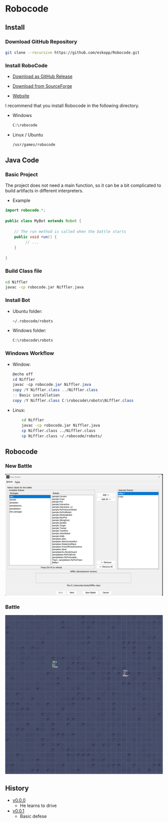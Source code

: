 # Robocode

## Install 
### Download GitHub Repository

```bash
git clone --recursive https://github.com/eskopp/Robocode.git
```

### Install RoboCode
- [Download as GitHub Release](https://github.com/robo-code/robocode/releases)

- [Download from SourceForge](https://robocode.sourceforge.io/download)

- [Website](https://robocode.sourceforge.io/)

I recommend that you install Robocode in the following directory.

- Windows
    ```cmd
    C:\robocode
    ```
- Linux / Ubuntu
    ```bash
    /usr/games/robocode
    ```


## Java Code
### Basic Project
The project does not need a main function, so it can be a bit complicated to build artifacts in different interpreters.

- Example
```java
import robocode.*;

public class MyBot extends Robot {

    // The run method is called when the battle starts
    public void run() {
         // ...
    }

}
```
### Build Class file
```bash
cd Niffler 
javac -cp robocode.jar Niffler.java
```

### Install Bot
- Ubuntu folder:
    ```bash
    ~/.robocode/robots
    ```
- Windows folder:
    ```bash
    C:\robocode\robots
    ```

### Windows Workflow
- Window:
    ```Powershell
    @echo off
    cd Niffler
    javac -cp robocode.jar Niffler.java 
    copy /Y Niffler.class ../Niffler.class
    :: Basic installation
    copy /Y Niffler.class C:\robocode\robots\Niffler.class
    ```
- Linux:
    ```bash
        cd Niffler
        javac -cp robocode.jar Niffler.java 
        cp Niffler.class ../Niffler.class
        cp Niffler.class ~/.robocode/robots/
    ```

## Robocode
### New Battle
![New-Battle](.github/images/new_battle.png)

### Battle
![Battle](.github/images/Battle.png)


## History
- [v0.0.0](https://github.com/eskopp/Robocode/releases/tag/v0.0.0)
    - He learns to drive
- [v0.0.1](https://github.com/eskopp/Robocode/releases/tag/v0.0.1)
    - Basic defese